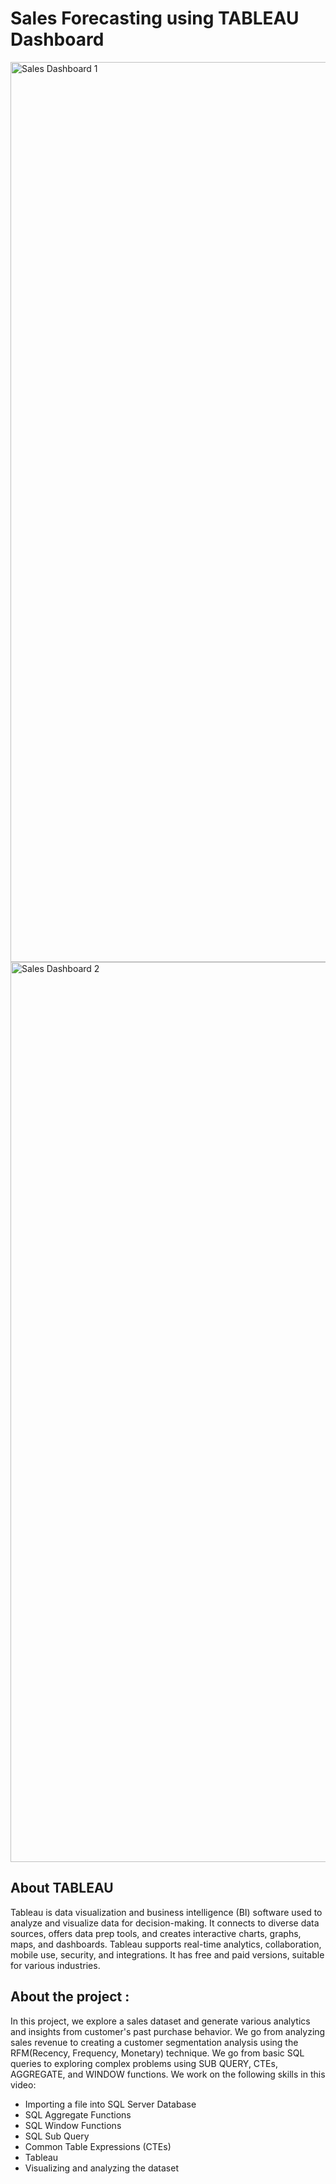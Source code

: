 # Sales Forecasting using TABLEAU Dashboard 
<img width="1440" alt="Sales Dashboard 1" src="https://github.com/divykantsharma/Sales-Dashboard-using-TABLEAU/assets/89973756/1091a084-8a8f-4354-a0a7-8991dc08d3e6">
<img width="1440" alt="Sales Dashboard 2" src="https://github.com/divykantsharma/Sales-Dashboard-using-TABLEAU/assets/89973756/eaba9745-13c6-48d3-a513-64ec9c98fa86">

## About TABLEAU
Tableau is data visualization and business intelligence (BI) software used to analyze and visualize data for decision-making. It connects to diverse data sources, offers data prep tools, and creates interactive charts, graphs, maps, and dashboards. Tableau supports real-time analytics, collaboration, mobile use, security, and integrations. It has free and paid versions, suitable for various industries.
## About the project :
In this project, we explore a sales dataset and generate various analytics and insights from customer's past purchase behavior. We go from analyzing sales revenue to creating a customer segmentation analysis using the RFM(Recency, Frequency, Monetary) technique. We go from basic SQL queries to exploring complex problems using SUB QUERY, CTEs, AGGREGATE, and WINDOW functions. We work on the following skills in this video:
- Importing a file into SQL Server Database
- SQL Aggregate Functions
- SQL Window Functions
- SQL Sub Query
- Common Table Expressions (CTEs)
- Tableau
- Visualizing and analyzing the dataset
